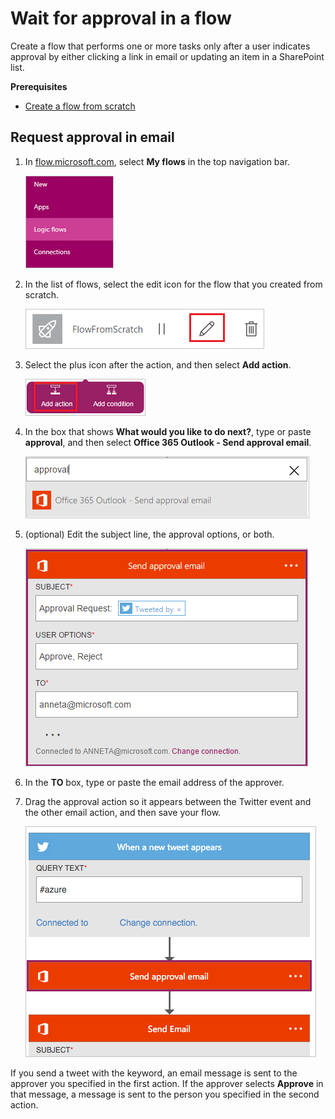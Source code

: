 <properties
    pageTitle="Wait for approval in a flow | Microsoft Flow"
    description="Flows can wait for external events, such as users indicating approval in email or SharePoint."
    services=""
    suite="flow"
    documentationCenter="na"
    authors="stepsic-microsoft-com"
    manager="dwrede"
    editor=""
    tags=""/>

<tags
   ms.service="flow"
   ms.devlang="na"
   ms.topic="article"
   ms.tgt_pltfrm="na"
   ms.workload="na"
   ms.date="04/08/2016"
   ms.author="stepsic"/>

# Wait for approval in a flow #

Create a flow that performs one or more tasks only after a user indicates approval by either clicking a link in email or updating an item in a SharePoint list.

**Prerequisites**

- [Create a flow from scratch](get-started-logic-flow.md)

## Request approval in email ##

1. In [flow.microsoft.com](https://flow.microsoft.com), select **My flows** in the top navigation bar.

	![Flows option in top navigation bar](./media/wait-for-approvals/nav-flows.png)

1. In the list of flows, select the edit icon for the flow that you created from scratch.

	![Icon to edit a flow](./media/wait-for-approvals/edit-flow.png)

1. Select the plus icon after the action, and then select **Add action**.

	![Option to add an action](./media/wait-for-approvals/add-action.png)

1. In the box that shows **What would you like to do next?**, type or paste **approval**, and then select **Office 365 Outlook - Send approval email**.

	![Search for approval](./media/wait-for-approvals/approval-search.png)

1. (optional) Edit the subject line, the approval options, or both.

    ![Options](./media/wait-for-approvals/approval-mail.png)

1. In the **TO** box, type or paste the email address of the approver.

1. Drag the approval action so it appears between the Twitter event and the other email action, and then save your flow.

	![Move the approval action between the trigger and the other action](./media/wait-for-approvals/flow-sequence.png)

If you send a tweet with the keyword, an email message is sent to the approver you specified in the first action. If the approver selects **Approve** in that message, a message is sent to the person you specified in the second action.
